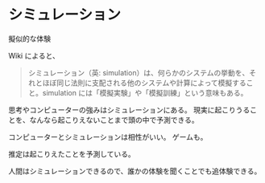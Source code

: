 # シミュレーション

擬似的な体験

Wiki によると、

> シミュレーション（英: simulation）は、何らかのシステムの挙動を、それとほぼ同じ法則に支配される他のシステムや計算によって模擬すること。simulation には「模擬実験」や「模擬訓練」という意味もある。

思考やコンピューターの強みはシミュレーションにある。
現実に起こりうることを、なんなら起こりえないことまで頭の中で予測できる。

コンピューターとシミュレーションは相性がいい。
ゲームも。

推定は起こりえたことを予測している。

人間はシミュレーションできるので、誰かの体験を聞くことでも追体験できる。
